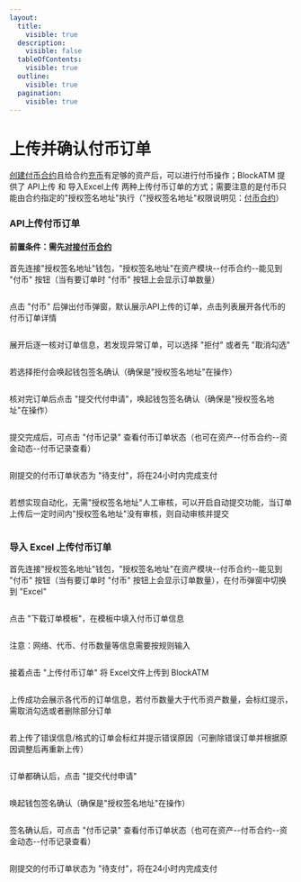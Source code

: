 ```yaml
---
layout:
  title:
    visible: true
  description:
    visible: false
  tableOfContents:
    visible: true
  outline:
    visible: true
  pagination:
    visible: true
---
```


# 上传并确认付币订单

[创建付币合约](chuang-jian-fu-bi-zhi-neng-he-yue.md)且给合约[充币](chong-bi.md)有足够的资产后，可以进行付币操作；BlockATM 提供了 API上传 和 导入Excel上传 两种上传付币订单的方式；需要注意的是付币只能由合约指定的"授权签名地址"执行（"授权签名地址"权限说明见：[付币合约](../../../pi-liang-fu-bi/fu-bi-zhi-neng-he-yue.md#he-yue-quan-xian-shuo-ming)）

### API上传付币订单

#### 前置条件：需先[对接付币合约](dui-jie-fu-bi-zhi-neng-he-yue.md)

首先连接"授权签名地址"钱包，"授权签名地址"在资产模块--付币合约--能见到 "付币" 按钮（当有要订单时 "付币" 按钮上会显示订单数量）

<figure><img src="../../../.gitbook/assets/45.png" alt=""><figcaption></figcaption></figure>

点击 "付币" 后弹出付币弹窗，默认展示API上传的订单，点击列表展开各代币的付币订单详情

<figure><img src="../../../.gitbook/assets/46.png" alt=""><figcaption></figcaption></figure>

展开后逐一核对订单信息，若发现异常订单，可以选择 "拒付" 或者先 "取消勾选"

<figure><img src="../../../.gitbook/assets/47.png" alt=""><figcaption></figcaption></figure>

若选择拒付会唤起钱包签名确认（确保是"授权签名地址"在操作）

<figure><img src="../../../.gitbook/assets/48.png" alt=""><figcaption></figcaption></figure>

核对完订单后点击 "提交代付申请"，唤起钱包签名确认（确保是"授权签名地址"在操作）

<figure><img src="../../../.gitbook/assets/49.png" alt=""><figcaption></figcaption></figure>

提交完成后，可点击 "付币记录" 查看付币订单状态（也可在资产--付币合约--资金动态--付币记录查看）

<figure><img src="../../../.gitbook/assets/50.png" alt=""><figcaption></figcaption></figure>

刚提交的付币订单状态为 "待支付"，将在24小时内完成支付

<figure><img src="../../../.gitbook/assets/image (1) (1) (1) (1) (1).png" alt=""><figcaption></figcaption></figure>

若想实现自动化，无需"授权签名地址"人工审核，可以开启自动提交功能，当订单上传后一定时间内"授权签名地址"没有审核，则自动审核并提交

<figure><img src="../../../.gitbook/assets/52.png" alt=""><figcaption></figcaption></figure>

### 导入 Excel 上传付币订单

首先连接"授权签名地址"钱包，"授权签名地址"在资产模块--付币合约--能见到 "付币" 按钮（当有要订单时 "付币" 按钮上会显示订单数量），在付币弹窗中切换到 "Excel"

<figure><img src="../../../.gitbook/assets/53.png" alt=""><figcaption></figcaption></figure>

点击 "下载订单模板"，在模板中填入付币订单信息

<figure><img src="../../../.gitbook/assets/54.png" alt=""><figcaption></figcaption></figure>

注意：网络、代币、付币数量等信息需要按规则输入

<figure><img src="../../../.gitbook/assets/55.png" alt=""><figcaption></figcaption></figure>

接着点击 "上传付币订单" 将 Excel文件上传到 BlockATM

<figure><img src="../../../.gitbook/assets/56.png" alt=""><figcaption></figcaption></figure>

上传成功会展示各代币的订单信息，若付币数量大于代币资产数量，会标红提示，需取消勾选或者删除部分订单

<figure><img src="../../../.gitbook/assets/57.png" alt=""><figcaption></figcaption></figure>

若上传了错误信息/格式的订单会标红并提示错误原因（可删除错误订单并根据原因调整后再重新上传）

<figure><img src="../../../.gitbook/assets/58.png" alt=""><figcaption></figcaption></figure>

订单都确认后，点击 "提交代付申请"&#x20;

<figure><img src="../../../.gitbook/assets/59.png" alt=""><figcaption></figcaption></figure>

唤起钱包签名确认（确保是"授权签名地址"在操作）

<figure><img src="../../../.gitbook/assets/60.png" alt=""><figcaption></figcaption></figure>

签名确认后，可点击 "付币记录" 查看付币订单状态（也可在资产--付币合约--资金动态--付币记录查看）

<figure><img src="../../../.gitbook/assets/61.png" alt=""><figcaption></figcaption></figure>

刚提交的付币订单状态为 "待支付"，将在24小时内完成支付

<figure><img src="../../../.gitbook/assets/image (1) (1) (1) (1) (1) (1).png" alt=""><figcaption></figcaption></figure>
